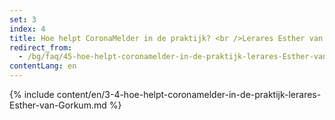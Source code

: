 ```yaml
---
set: 3
index: 4
title: Hoe helpt CoronaMelder in de praktijk? <br />Lerares Esther van Gorkum
redirect_from: 
  - /bg/faq/45-hoe-helpt-coronamelder-in-de-praktijk-lerares-Esther-van-Gorkum
contentLang: en
---
```

{% include content/en/3-4-hoe-helpt-coronamelder-in-de-praktijk-lerares-Esther-van-Gorkum.md %}
